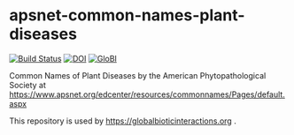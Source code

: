 # apsnet-common-names-plant-diseases
[![Build Status](https://travis-ci.org/globalbioticinteractions/aps.svg)](https://travis-ci.org/globalbioticinteractions/aps) [![DOI](https://zenodo.org/badge/64882486.svg)](https://zenodo.org/badge/latestdoi/64882486) [![GloBI](http://api.globalbioticinteractions.org/interaction.svg?accordingTo=globi:globalbioticinteractions/aps)](http://globalbioticinteractions.org/?accordingTo=globi:globalbioticinteractions/aps)

Common Names of Plant Diseases by the American Phytopathological Society at https://www.apsnet.org/edcenter/resources/commonnames/Pages/default.aspx

This repository is used by https://globalbioticinteractions.org .
